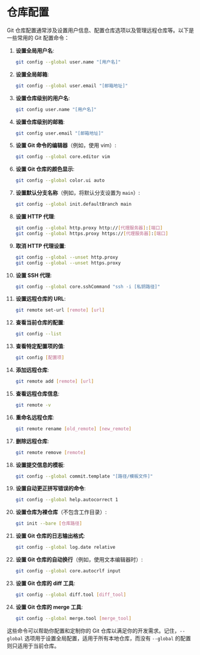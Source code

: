 
# 仓库配置

Git 仓库配置通常涉及设置用户信息、配置仓库选项以及管理远程仓库等。以下是一些常用的 Git 配置命令：

1. **设置全局用户名**:

    ```sh
   git config --global user.name "[用户名]"
   ```

2. **设置全局邮箱**:

    ```sh
   git config --global user.email "[邮箱地址]"
   ```

3. **设置仓库级别的用户名**:

    ```sh
   git config user.name "[用户名]"
   ```

4. **设置仓库级别的邮箱**:

    ```sh
   git config user.email "[邮箱地址]"
   ```

5. **设置 Git 命令的编辑器**（例如，使用 vim）:

    ```sh
   git config --global core.editor vim
   ```

6. **设置 Git 仓库的颜色显示**:

    ```sh
   git config --global color.ui auto
   ```

7. **设置默认分支名称**（例如，将默认分支设置为 `main`）:

    ```sh
   git config --global init.defaultBranch main
   ```

8. **设置 HTTP 代理**:

    ```sh
   git config --global http.proxy http://[代理服务器]:[端口]
   git config --global https.proxy https://[代理服务器]:[端口]
   ```

9. **取消 HTTP 代理设置**:

   ```sh
   git config --global --unset http.proxy
   git config --global --unset https.proxy
   ```

10. **设置 SSH 代理**:

    ```sh
    git config --global core.sshCommand "ssh -i [私钥路径]"
    ```

11. **设置远程仓库的 URL**:

    ```sh
    git remote set-url [remote] [url]
    ```

12. **查看当前仓库的配置**:

    ```sh
    git config --list
    ```

13. **查看特定配置项的值**:

    ```sh
    git config [配置项]
    ```

14. **添加远程仓库**:

    ```sh
    git remote add [remote] [url]
    ```

15. **查看远程仓库信息**:

    ```sh
    git remote -v
    ```

16. **重命名远程仓库**:

    ```sh
    git remote rename [old_remote] [new_remote]
    ```

17. **删除远程仓库**:

    ```sh
    git remote remove [remote]
    ```

18. **设置提交信息的模板**:

    ```sh
    git config --global commit.template "[路径/模板文件]"
    ```

19. **设置自动更正拼写错误的命令**:

    ```sh
    git config --global help.autocorrect 1
    ```

20. **设置仓库为裸仓库**（不包含工作目录）:

    ```sh
    git init --bare [仓库路径]
    ```

21. **设置 Git 仓库的日志输出格式**:

    ```sh
    git config --global log.date relative
    ```

22. **设置 Git 仓库的自动换行**（例如，使用文本编辑器时）:

    ```sh
    git config --global core.autocrlf input
    ```

23. **设置 Git 仓库的 diff 工具**:

    ```sh
    git config --global diff.tool [diff_tool]
    ```

24. **设置 Git 仓库的 merge 工具**:

    ```sh
    git config --global merge.tool [merge_tool]
    ```

这些命令可以帮助你配置和定制你的 Git 仓库以满足你的开发需求。记住，`--global` 选项用于设置全局配置，适用于所有本地仓库，而没有 `--global` 的配置则只适用于当前仓库。

